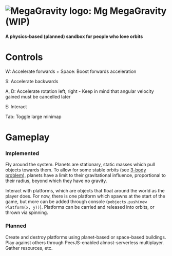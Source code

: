# ![MegaGravity logo: Mg](https://r128w.github.io/megag/assets/mg.png) MegaGravity (WIP)
#### A physics-based (planned) sandbox for people who love orbits

# Controls
W: Accelerate forwards + Space: Boost forwards acceleration

S: Accelerate backwards

A, D: Accelerate rotation left, right - Keep in mind that angular velocity gained must be cancelled later

E: Interact

Tab: Toggle large minimap

# Gameplay

### Implemented

Fly around the system. Planets are stationary, static masses which pull objects towards them. To allow for some stable orbits (see [3-body problem](https://en.wikipedia.org/wiki/three_body_problem)), planets have a limit to their gravitational influence, proportional to their radius, beyond which they have no gravity.

Interact with platforms, which are objects that float around the world as the player does. For now, there is one platform which spawns at the start of the game, but more can be added through console (`pobjects.push(new Platform(x, y))`). Platforms can be carried and released into orbits, or thrown via spinning.

### Planned

Create and destroy platforms using planet-based or space-based buildings. Play against others through PeerJS-enabled almost-serverless multiplayer. Gather resources, etc.
